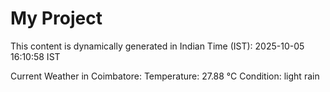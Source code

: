 # My Project

This content is dynamically generated in Indian Time (IST): 2025-10-05 16:10:58 IST


Current Weather in Coimbatore:
Temperature: 27.88 °C
Condition: light rain

